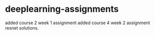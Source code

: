 # deeplearning-assignments
added course 2 week 1 assignment 
added course 4 week 2 assignment resnet solutions.
